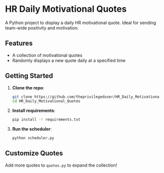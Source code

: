 # HR Daily Motivational Quotes

A Python project to display a daily HR motivational quote. Ideal for sending team-wide positivity and motivation.

## Features
- A collection of motivational quotes
- Randomly displays a new quote daily at a specified time

## Getting Started
1. **Clone the repo**:
    ```bash
    git clone https://github.com/theprivilegeduser/HR_Daily_Motivational_Quotes.git
    cd HR_Daily_Motivational_Quotes
    ```

2. **Install requirements**:
    ```bash
    pip install -r requirements.txt
    ```

3. **Run the scheduler**:
    ```bash
    python scheduler.py
    ```

## Customize Quotes
Add more quotes to `quotes.py` to expand the collection!
